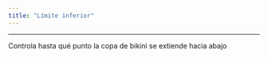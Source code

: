 ```yaml
---
title: "Límite inferior"
---
```


***

Controla hasta qué punto la copa de bikini se extiende hacia abajo




